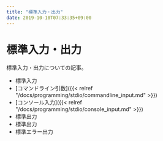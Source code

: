 ```yaml
---
title: "標準入力・出力"
date: 2019-10-10T07:33:35+09:00
---
```


# 標準入力・出力

標準入力・出力についての記事。

- 標準入力
 - [コマンドライン引数]({{< relref "/docs/programming/stdio/commandline_input.md" >}})
 - [コンソール入力]({{< relref "/docs/programming/stdio/console_input.md" >}})
- 標準出力
 - 標準出力
 - 標準エラー出力